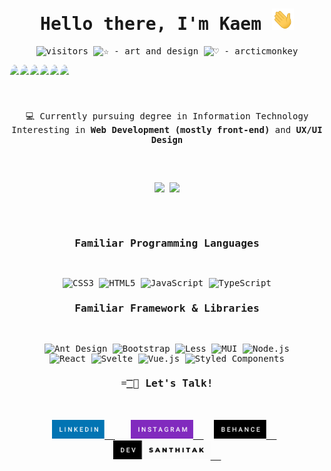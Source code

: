 <samp>
<div align="center">
  <h1>Hello there, I'm Kaem  <img src="https://raw.githubusercontent.com/ABSphreak/ABSphreak/master/gifs/Hi.gif" width="35px"></h1>

  ![visitors](https://visitor-badge.laobi.icu/badge?page_id=santhitak)
  ![☆ - art and design](https://img.shields.io/badge/☆-art_and_design-ae7be7)
  ![♡ - arcticmonkey](https://img.shields.io/badge/♡-friends-ff4238)

  <div style="display: flex;">
    <img style="border-radius: 100%; width: auto; height: 55px;" src="https://64.media.tumblr.com/e78b88893fb384918c13a7aa25620e10/tumblr_py70v5sLGw1vjsn8so1_400.png"/>
    <img style="border-radius: 100%; width: auto; height: 55px;" src="https://64.media.tumblr.com/f5bbd598406a0d95f49b764d5f8adb36/896b75317b5d6d64-a2/s400x600/941e13f1958491e6adc9d17e98c5f40d4059f31a.png"/>
    <img style="border-radius: 100%; width: auto; height: 55px;" src="https://64.media.tumblr.com/5db483483776c2e58e9e64264937f736/96d0303552ce2386-87/s400x600/002ed07143291390485c281db70c7a6c29deefe4.png"/>
    <img style="border-radius: 100%; width: auto; height: 55px;" src="https://i.pinimg.com/originals/b2/ab/73/b2ab733fd16e143d2156c4b2f0ad90cf.png"/>
    <img style="border-radius: 100%; width: auto; height: 55px;" src="https://64.media.tumblr.com/d356f7606abff743ce8dccdee0d4c952/4c7827c23aac9a9f-4d/s1280x1920/bab6a1f300ce0e9ba5272ebf311c286a6cdde2b9.jpg"/>
    <img style="border-radius: 100%; width: auto; height: 55px;" src="https://img.wattpad.com/ff2ea011b0145a078cde93c25852f2e7835ae51b/68747470733a2f2f73332e616d617a6f6e6177732e636f6d2f776174747061642d6d656469612d736572766963652f53746f7279496d6167652f30694a6c356e64733069547756773d3d2d3130302e313638373637336539366332306336323737313837353239333234312e6a7067?s=fit&w=720&h=720"/>
  </div>
</div>

<br>

<div align="center">
 💻 Currently pursuing degree in Information Technology <br>
 Interesting in <strong>Web Development (mostly front-end)</strong> and <strong>UX/UI Design</strong>

<br><br>
  <div display="flex">
    <img src="https://github-readme-stats.vercel.app/api?username=santhitak&show_icons=true&theme=tokyonight" width="42.5%"/>
    <img src="https://github-readme-stats.vercel.app/api/top-langs/?username=santhitak&theme=tokyonight&layout=compact&card_width=445" width="50%" />
  </div>
</div>

<br><br>

  <div align="center" width='20%'>
    <h3><strong>Familiar Programming Languages</strong></h3>&nbsp;&nbsp;
    
![CSS3](https://img.shields.io/badge/css3-%231572B6.svg?logo=css3&logoColor=white&style=for-the-badge)
![HTML5](https://img.shields.io/badge/html5-%23E34F26.svg?logo=html5&logoColor=white&style=for-the-badge)
![JavaScript](https://img.shields.io/badge/javascript-%23323330.svg?logo=javascript&logoColor=%23F7DF1E&style=for-the-badge)
![TypeScript](https://img.shields.io/badge/typescript-%23007ACC.svg?logo=typescript&logoColor=white&style=for-the-badge)
  </div>
  
  <div align="center" width='20%'>
    <h3><strong>Familiar Framework & Libraries</strong></h3>&nbsp;&nbsp;

![Ant Design](https://img.shields.io/badge/-AntDesign-%230170FE?logo=ant-design&logoColor=white&style=for-the-badge)
![Bootstrap](https://img.shields.io/badge/bootstrap-%23563D7C.svg?logo=bootstrap&logoColor=white&style=for-the-badge)
![Less](https://img.shields.io/badge/less-2B4C80?logo=less&logoColor=white&style=for-the-badge)
![MUI ](https://img.shields.io/badge/MUI-%230081CB.svg?logo=material-ui&logoColor=white&style=for-the-badge)
![Node.js ](https://img.shields.io/badge/node.js-6DA55F?logo=node.js&logoColor=white&style=for-the-badge)
    <br/>
![React](https://img.shields.io/badge/react-%2320232a.svg?logo=react&logoColor=%2361DAFB&style=for-the-badge)
![Svelte](https://img.shields.io/badge/svelte-%23f1413d.svg?logo=svelte&logoColor=white&style=for-the-badge)
![Vue.js](https://img.shields.io/badge/vuejs-%2335495e.svg?logo=vuedotjs&logoColor=%234FC08D&style=for-the-badge)
![Styled Components](https://img.shields.io/badge/styled--components-DB7093?logo=styled-components&logoColor=white&style=for-the-badge)
  </div>
  <div align="center">
    <!--<img src="/img/php.svg" height="30" />&nbsp;&nbsp;
    <img src="/img/c.svg" height="30" />&nbsp;&nbsp;
    <img src="/img/python.svg" height="30" />&nbsp;&nbsp;-->
  </div>
  <!--
  <div align="center">
    <p><samp><strong>Tools</strong></samp><p>
    <img src="/img/figma.svg" height="30" />&nbsp;&nbsp;
    <img src="/img/adobe-illustrator.svg" height="30" />&nbsp;&nbsp;
    <img src="/img/adobe-photoshop.svg" height="30" />&nbsp;&nbsp;
  </div> -->
<h3 align="center"> =͟͟͞͞ 💬 Let's Talk! </h3>
<br>
<p align="center">
    <a href="https://linkedin.com/in/santhita-krajangwongpaisan-7372121b0" target="_blank" >
        <img src="/img/linkedin.svg" height="30" />&nbsp;&nbsp;</a>&nbsp;&nbsp;
    <a href="https://instagram.com/santhitaaa" target="_blank" >
        <img src="/img/instagram.svg" height="30" />&nbsp;&nbsp;</a>&nbsp;
    <a href="https://www.behance.net/santhitak" target="_blank" >
        <img src="/img/behance.svg" height="30" />&nbsp;&nbsp;</a>&nbsp;
    <a href="https://dev.to/santhitak" target="_blank" >
        <img src="/img/dev-santhitak.svg" height="30" />&nbsp;&nbsp;</a>
</p>
</samp>

